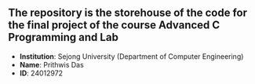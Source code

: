 The repository is the storehouse of the code for the final project of the course Advanced C Programming and Lab
----------------------------------------------------------------------------------------------------------------
 - **Institution**: Sejong University (Department of Computer Engineering)
 - **Name**: Prithwis Das
 - **ID**: 24012972
